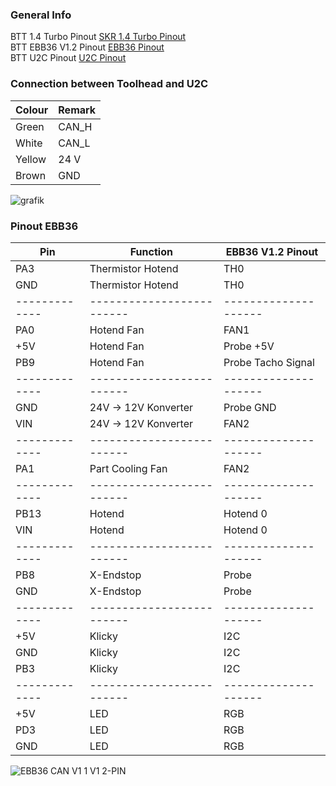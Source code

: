### General Info  
BTT 1.4 Turbo Pinout [SKR 1.4 Turbo Pinout](https://github.com/bigtreetech/BIGTREETECH-SKR-V1.3/blob/master/BTT%20SKR%20V1.4/Hardware/SKR-V1.4-Turbo-pinout.jpg)  
BTT EBB36 V1.2 Pinout [EBB36 Pinout](https://github.com/bigtreetech/EBB/blob/master/EBB%20CAN%20V1.1%20and%20V1.2%20(STM32G0B1)/EBB36%20CAN%20V1.1%20and%20V1.2/Hardware/EBB36%20CAN%20V1.1%26V1.2-PIN.png)  
BTT U2C Pinout [U2C Pinout]()  


### Connection between Toolhead and U2C  
| Colour        | Remark      |
| ------------- |-------------|
| Green         | CAN_H       |
| White         | CAN_L       |
| Yellow        | 24 V        |
| Brown         | GND         |

![grafik](https://github.com/user-attachments/assets/31a4bc5b-535c-47a1-ad95-26da3af5493b)

### Pinout EBB36
| Pin           | Function                | EBB36 V1.2 Pinout  |
| ------------- |-------------------------|--------------------|
| PA3           | Thermistor Hotend       | TH0                |
| GND           | Thermistor Hotend       | TH0                |
| ------------- |-------------------------|--------------------|
| PA0           | Hotend Fan              | FAN1               |
| +5V           | Hotend Fan              | Probe +5V          |
| PB9           | Hotend Fan              | Probe Tacho Signal |
| ------------- |-------------------------|--------------------|
| GND           | 24V -> 12V Konverter    | Probe GND          |
| VIN           | 24V -> 12V Konverter    | FAN2               |
| ------------- |-------------------------|--------------------|
| PA1           | Part Cooling Fan        | FAN2               |
| ------------- |-------------------------|--------------------|
| PB13          | Hotend                  | Hotend 0           |
| VIN           | Hotend                  | Hotend 0           |
| ------------- |-------------------------|--------------------|
| PB8           | X-Endstop               | Probe              |
| GND           | X-Endstop               | Probe              |
| ------------- |-------------------------|--------------------|
| +5V           | Klicky                  | I2C                |
| GND           | Klicky                  | I2C                |
| PB3           | Klicky                  | I2C                |
| ------------- |-------------------------|--------------------|
| +5V           | LED                     | RGB                |
| PD3           | LED                     | RGB                |
| GND           | LED                     | RGB                |

![EBB36 CAN V1 1 V1 2-PIN](https://github.com/user-attachments/assets/e71d1fb7-6fac-44d7-b4ae-b998b349c686)
